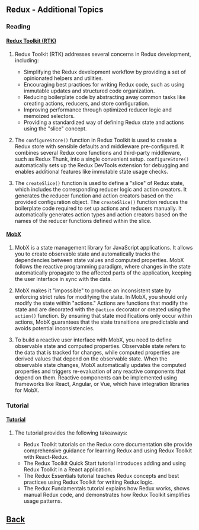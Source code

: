 ## Redux - Additional Topics

### Reading

#### [Redux Toolkit (RTK)](https://redux-toolkit.js.org/introduction/getting-started)

1. Redux Toolkit (RTK) addresses several concerns in Redux development, including:
   - Simplifying the Redux development workflow by providing a set of opinionated helpers and utilities.
   - Encouraging best practices for writing Redux code, such as using immutable updates and structured code organization.
   - Reducing boilerplate code by abstracting away common tasks like creating actions, reducers, and store configuration.
   - Improving performance through optimized reducer logic and memoized selectors.
   - Providing a standardized way of defining Redux state and actions using the "slice" concept.

2. The `configureStore()` function in Redux Toolkit is used to create a Redux store with sensible defaults and middleware pre-configured. It combines several Redux core functions and third-party middleware, such as Redux Thunk, into a single convenient setup. `configureStore()` automatically sets up the Redux DevTools extension for debugging and enables additional features like immutable state usage checks.

3. The `createSlice()` function is used to define a "slice" of Redux state, which includes the corresponding reducer logic and action creators. It generates the reducer function and action creators based on the provided configuration object. The `createSlice()` function reduces the boilerplate code required to set up actions and reducers manually. It automatically generates action types and action creators based on the names of the reducer functions defined within the slice.

#### [MobX](https://mobx.js.org/getting-started.html)

1. MobX is a state management library for JavaScript applications. It allows you to create observable state and automatically tracks the dependencies between state values and computed properties. MobX follows the reactive programming paradigm, where changes in the state automatically propagate to the affected parts of the application, keeping the user interface in sync with the data.

2. MobX makes it "impossible" to produce an inconsistent state by enforcing strict rules for modifying the state. In MobX, you should only modify the state within "actions." Actions are functions that modify the state and are decorated with the `@action` decorator or created using the `action()` function. By ensuring that state modifications only occur within actions, MobX guarantees that the state transitions are predictable and avoids potential inconsistencies.

3. To build a reactive user interface with MobX, you need to define observable state and computed properties. Observable state refers to the data that is tracked for changes, while computed properties are derived values that depend on the observable state. When the observable state changes, MobX automatically updates the computed properties and triggers re-evaluation of any reactive components that depend on them. Reactive components can be implemented using frameworks like React, Angular, or Vue, which have integration libraries for MobX.

### Tutorial

#### [Tutorial](https://redux-toolkit.js.org/tutorials/intermediate-tutorial)

1. The tutorial provides the following takeaways:

   - Redux Toolkit tutorials on the Redux core documentation site provide comprehensive guidance for learning Redux and using Redux Toolkit with React-Redux.
   - The Redux Toolkit Quick Start tutorial introduces adding and using Redux Toolkit in a React application.
   - The Redux Essentials tutorial teaches Redux concepts and best practices using Redux Toolkit for writing Redux logic.
   - The Redux Fundamentals tutorial explains how Redux works, shows manual Redux code, and demonstrates how Redux Toolkit simplifies usage patterns.

## [Back](../401readingNotes.md)